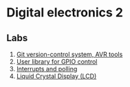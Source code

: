 # Digital electronics 2

## Labs
1. [Git version-control system, AVR tools](labs/01/LAB1_BLINK_ARDUINO/test/README.md)
2. [User library for GPIO control](labs/02/README.md)
3. [Interrupts and polling](labs/03/README.md)
4. [Liquid Crystal Display (LCD)](labs/04/README.md)